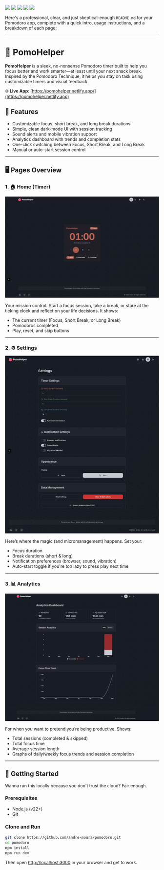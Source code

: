 <img src="https://img.shields.io/badge/Node-v22-green"/> <img src="https://img.shields.io/badge/TypeScript-5.0-darkblue"/> <img src="https://img.shields.io/badge/React-v18.2.0-blue"/> <img src="https://img.shields.io/badge/HTML-5-orange"/> <img src="https://img.shields.io/badge/CSS-3-purple"/> 

Here's a professional, clear, and just skeptical-enough `README.md` for your Pomodoro app, complete with a quick intro, usage instructions, and a breakdown of each page:

---

# 🍅 PomoHelper

**PomoHelper** is a sleek, no-nonsense Pomodoro timer built to help you focus better and work smarter—at least until your next snack break. Inspired by the Pomodoro Technique, it helps you stay on task using customizable timers and visual feedback.

🌐 **Live App**: [https://pomohelper.netlify.app/](https://pomohelper.netlify.app)

## 🔧 Features

* Customizable focus, short break, and long break durations
* Simple, clean dark-mode UI with session tracking
* Sound alerts and mobile vibration support
* Analytics dashboard with trends and completion stats
* One-click switching between Focus, Short Break, and Long Break
* Manual or auto-start session control

---

## 🖥 Pages Overview

### 1. 🏠 Home (Timer)

![Home](https://raw.githubusercontent.com/andre-moura/images/refs/heads/main/pomo-helper/index.png?raw=true)

Your mission control. Start a focus session, take a break, or stare at the ticking clock and reflect on your life decisions. It shows:

* The current timer (Focus, Short Break, or Long Break)
* Pomodoros completed
* Play, reset, and skip buttons

---

### 2. ⚙️ Settings

![Settings](https://raw.githubusercontent.com/andre-moura/images/refs/heads/main/pomo-helper/settings.png?raw=true)

Here’s where the magic (and micromanagement) happens. Set your:

* Focus duration
* Break durations (short & long)
* Notification preferences (browser, sound, vibration)
* Auto-start toggle if you're too lazy to press play next time

---

### 3. 📊 Analytics

![Analytics](https://raw.githubusercontent.com/andre-moura/images/refs/heads/main/pomo-helper/analytics.png?raw=true)

For when you want to pretend you’re being productive. Shows:

* Total sessions (completed & skipped)
* Total focus time
* Average session length
* Graphs of daily/weekly focus trends and session completion

---

## 🚀 Getting Started

Wanna run this locally because you don't trust the cloud? Fair enough.

### Prerequisites

* Node.js (v22+)
* Git

### Clone and Run

```bash
git clone https://github.com/andre-moura/pomodoro.git
cd pomodoro
npm install
npm run dev
```

Then open [http://localhost:3000](http://localhost:3000) in your browser and get to work.
